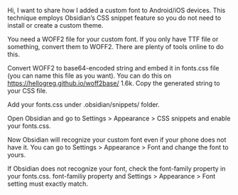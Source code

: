 

Hi, I want to share how I added a custom font to Android/iOS devices. This technique employs Obsidian’s CSS snippet feature so you do not need to install or create a custom theme.

You need a WOFF2 file for your custom font. If you only have TTF file or something, convert them to WOFF2. There are plenty of tools online to do this.

Convert WOFF2 to base64-encoded string and embed it in fonts.css file (you can name this file as you want). You can do this on https://hellogreg.github.io/woff2base/ 1.6k. Copy the generated string to your CSS file.

Add your fonts.css under .obsidian/snippets/ folder.

Open Obsidian and go to Settings > Appearance > CSS snippets and enable your fonts.css.

Now Obsidian will recognize your custom font even if your phone does not have it. You can go to Settings > Appearance > Font and change the font to yours.

If Obsidian does not recognize your font, check the font-family property in your fonts.css. font-familiy property and Settings > Appearance > Font setting must exactly match.



